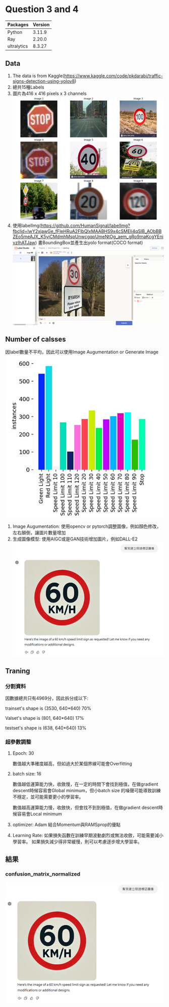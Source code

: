 # Question 3 and 4 

|Packages|Version|
|---|---|
|Python|3.11.9|
|Ray|2.20.0|
|ultralytics|8.3.27|
  
## Data
  1. The data is from Kaggle(https://www.kaggle.com/code/pkdarabi/traffic-signs-detection-using-yolov8)
  2. 總共15種Labels
  3. 圖片為416 x 416 pixels x 3 channels
     ![Sign](https://github.com/Martinyeh81/RayAIModel/blob/main/TrainYOLO/Images/SignExample.png)
  5. 使用labelImg(https://github.com/HumanSignal/labelImg?fbclid=IwY2xjawGe_fFleHRuA2FlbQIxMAABHS9x4cSMEli4qSIB_AObBBZEo5meAJX_K5yjCMdmhMspUnwcgqpUmeNtOg_aem_gRo9maKcgYEnivzIhATJaw) 畫BoundingBox並產生出yolo format(COCO format)
     ![Labelimg](https://github.com/Martinyeh81/RayAIModel/blob/main/TrainYOLO/Images/Labelimg.png)
  
## Number of calsses
  因label數量不平均，因此可以使用Image Augumentation or Generate Image
  ![Sample](https://github.com/Martinyeh81/RayAIModel/blob/main/TrainYOLO/Images/labels.jpg)
  1. Image Augumentation: 使用opencv or pytorch調整圖像，例如顏色修改，左右顛倒，讓圖片數量增加
  2. 生成圖像模型: 使用AIGC或是GAN技術增加圖片，例如DALL-E2
     ![AIGCSSample](https://github.com/Martinyeh81/RayAIModel/blob/main/TrainYOLO/Images/AIGCSSample.png)
  
## Traning
### 分割資料
  因數據總共只有4969分，因此拆分成以下:
  
  trainset's shape is (3530, 640*640) 70%
  
  Valset's shape is (801, 640*640) 17%
  
  testset's shape is (638, 640*640) 13%
### 超參數調整
  1. Epoch: 30

     數值越大準確度越高，但如過大於某個界線可能會Overfitting
  
  3. batch size: 16

     數值越低運算能力快，收斂慢，在一定的時間下會找到極值，在做gradient descent時候容易會Global minimum，但小batch size 的噪聲可能導致訓練不穩定，並可能需要更小的學習率。

     數值越高運算能力慢，收斂快，但會找不到到極值，在做gradient descent時候容易會Local minimum
  
  5. optimizer: Adam
     結合Momentum與RAMSprop的優點
  6. Learning Rate:
     如果損失函數在訓練早期波動劇烈或無法收斂，可能需要減小學習率。
     如果損失減少得非常緩慢，則可以考慮逐步增大學習率。

## 結果
### confusion_matrix_normalized
![AIGCSSample](https://github.com/Martinyeh81/RayAIModel/blob/main/TrainYOLO/Images/AIGCSSample.png)



